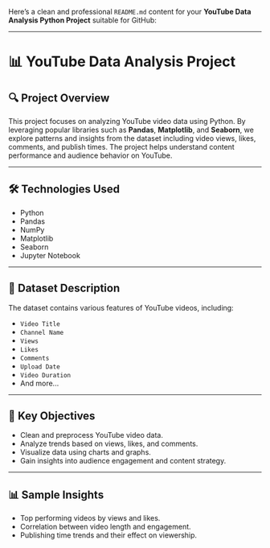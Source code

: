 Here’s a clean and professional `README.md` content for your **YouTube Data Analysis Python Project** suitable for GitHub:

---

# 📊 YouTube Data Analysis Project

## 🔍 Project Overview

This project focuses on analyzing YouTube video data using Python. By leveraging popular libraries such as **Pandas**, **Matplotlib**, and **Seaborn**, we explore patterns and insights from the dataset including video views, likes, comments, and publish times. The project helps understand content performance and audience behavior on YouTube.

---

## 🛠️ Technologies Used

* Python
* Pandas
* NumPy
* Matplotlib
* Seaborn
* Jupyter Notebook

---

## 📁 Dataset Description

The dataset contains various features of YouTube videos, including:

* `Video Title`
* `Channel Name`
* `Views`
* `Likes`
* `Comments`
* `Upload Date`
* `Video Duration`
* And more...

---

## 🎯 Key Objectives

* Clean and preprocess YouTube video data.
* Analyze trends based on views, likes, and comments.
* Visualize data using charts and graphs.
* Gain insights into audience engagement and content strategy.

---

## 📊 Sample Insights

* Top performing videos by views and likes.
* Correlation between video length and engagement.
* Publishing time trends and their effect on viewership.


